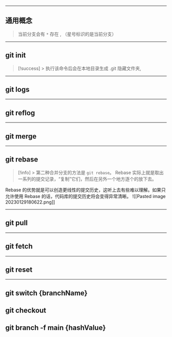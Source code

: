 
---
## 通用概念



> 当前分支会有 `*` 存在 , （星号标识的是当前分支）


---

## git init 
> [!success] > 执行该命令后会在本地目录生成 .git 隐藏文件夹, 

---

## git logs
---

## git reflog

---
## git merge

---
## git rebase
>[!info] > 第二种合并分支的方法是 `git rebase`。
>Rebase 实际上就是取出一系列的提交记录，“复制”它们，然后在另外一个地方逐个的放下去。

Rebase 的优势就是可以创造更线性的提交历史，这听上去有些难以理解。如果只允许使用 Rebase 的话，代码库的提交历史将会变得异常清晰。
![[Pasted image 20230129180622.png]]

---
## git pull
---
## git fetch
---
## git reset
---
## git switch {branchName}

## git checkout 

## git branch -f main {hashValue}